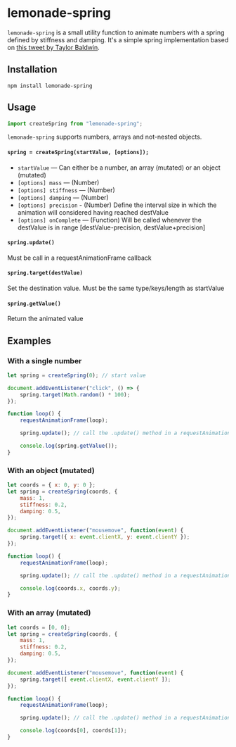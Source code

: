 # lemonade-spring
`lemonade-spring` is a small utility function to animate numbers with a spring defined by stiffness and damping. It's a simple spring implementation based on [this tweet by Taylor Baldwin](https://twitter.com/taylorbaldwin/status/1162407390492405762).

## Installation

```
npm install lemonade-spring
```

## Usage

```js
import createSpring from "lemonade-spring";
```

`lemonade-spring` supports numbers, arrays and not-nested objects.

#### `spring = createSpring(startValue, [options]);`

- `startValue` — Can either be a number, an array (mutated) or an object (mutated)
- `[options] mass` — (Number)
- `[options] stiffness` — (Number) 
- `[options] damping` — (Number)
- `[options] precision` - (Number) Define the interval size in which the animation will considered having reached destValue
- `[options] onComplete` — (Function) Will be called whenever the destValue is in range [destValue-precision, destValue+precision]

#### `spring.update()`
Must be call in a requestAnimationFrame callback
#### `spring.target(destValue)`
Set the destination value. Must be the same type/keys/length as startValue
#### `spring.getValue()`
Return the animated value

## Examples

### With a single number
```js
let spring = createSpring(0); // start value

document.addEventListener("click", () => {
    spring.target(Math.random() * 100);
});

function loop() {
    requestAnimationFrame(loop);

    spring.update(); // call the .update() method in a requestAnimationFrame callback

    console.log(spring.getValue());
}
```

### With an object (mutated)
```js
let coords = { x: 0, y: 0 };
let spring = createSpring(coords, {
    mass: 1,
    stiffness: 0.2,
    damping: 0.5,
});

document.addEventListener("mousemove", function(event) {
    spring.target({ x: event.clientX, y: event.clientY });
});

function loop() {
    requestAnimationFrame(loop);

    spring.update(); // call the .update() method in a requestAnimationFrame callback

    console.log(coords.x, coords.y);
}
```

### With an array (mutated)
```js
let coords = [0, 0];
let spring = createSpring(coords, {
    mass: 1,
    stiffness: 0.2,
    damping: 0.5,
});

document.addEventListener("mousemove", function(event) {
    spring.target([ event.clientX, event.clientY ]);
});

function loop() {
    requestAnimationFrame(loop);

    spring.update(); // call the .update() method in a requestAnimationFrame callback

    console.log(coords[0], coords[1]);
}
```

